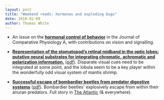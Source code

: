 ```yaml
---
layout: post
title: "Weekend reads: hormones and exploding bugs"
date: 2018-02-09
author: Thomas White
---
```


- An issue on the [**hormonal control of behavior**](https://link.springer.com/journal/359/204/1/page/1) in the Journal of Comparative Physiology A, with contributions on vision and signalling.

- [**Representation of the stomatopod’s retinal midband in the optic lobes: putative neural substrates for integrating chromatic, achromatic and polarization information.**](http://dx.doi.org/10.1002/cne.24398) ([pdf](http://sci-hub.tw/http://onlinelibrary.wiley.com/doi/10.1002/cne.24398/abstract;jsessionid=7FA857E55152C42596B27D016684C348.f03t04?systemMessage=Please+be+advised+that+we+experienced+an+unexpected+issue+that+occurred+on+Saturday+and+Sunday+January+20th+and+21st+that+caused+the+site+to+be+down+for+an+extended+period+of+time+and+affected+the+ability+of+users+to+access+content+on+Wiley+Online+Library.+This+issue+has+now+been+fully+resolved.++We+apologize+for+any+inconvenience+this+may+have+caused+and+are+working+to+ensure+that+we+can+alert+you+immediately+of+any+unplanned+periods+of+downtime+or+disruption+in+the+future.)). Disparate visual cues need to be integrated at some point, and the lobula seem to be a key player within the wonderfully odd visual system of mantis shrimp. 

- [**Successful escape of bombardier beetles from predator digestive systems**](http://rsbl.royalsocietypublishing.org/content/14/2/20170647) ([pdf](http://rsbl.royalsocietypublishing.org/content/roybiolett/14/2/20170647.full.pdf)). Bombardier beetles' explosively escape from within their anuran predators. Full story in [The Atlantic](https://www.theatlantic.com/amp/article/552608) (& everywhere).